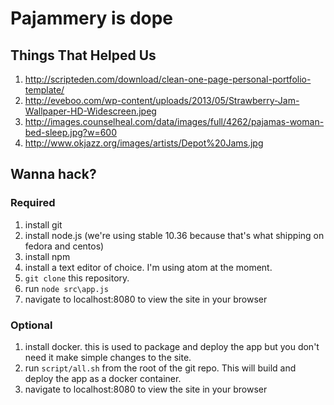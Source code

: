# Pajammery is dope

## Things That Helped Us
1. http://scripteden.com/download/clean-one-page-personal-portfolio-template/ 
2. http://eveboo.com/wp-content/uploads/2013/05/Strawberry-Jam-Wallpaper-HD-Widescreen.jpeg 
3. http://images.counselheal.com/data/images/full/4262/pajamas-woman-bed-sleep.jpg?w=600
4. http://www.okjazz.org/images/artists/Depot%20Jams.jpg 

## Wanna hack?

### Required 
1. install git
2. install node.js (we're using stable 10.36 because that's what shipping on fedora and centos)
2. install npm
3. install a text editor of choice. I'm using atom at the moment. 
4. `git clone` this repository. 
5. run `node src\app.js` 
6. navigate to localhost:8080 to view the site in your browser

### Optional
1. install docker. this is used to package and deploy the app but you don't need it make simple changes to the site.
2. run `script/all.sh` from the root of the git repo. This will build and deploy the app as a docker container.
3. navigate to localhost:8080 to view the site in your browser

